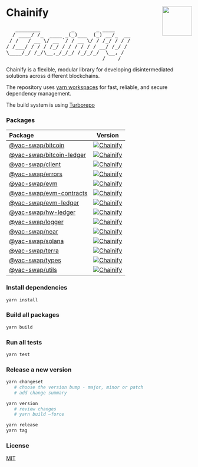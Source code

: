 # Chainify <img align="right" src="https://raw.githubusercontent.com/liquality/chainabstractionlayer/master/liquality-logo.png" height="80px" />

<pre>
   ________          _       _ ____     
  / ____/ /_  ____ _(_)___  (_) __/_  __
 / /   / __ \/ __ `/ / __ \/ / /_/ / / /
/ /___/ / / / /_/ / / / / / / __/ /_/ / 
\____/_/ /_/\__,_/_/_/ /_/_/_/  \__, /  
                               /____/   
</pre>
                               
Chainify is a flexible, modular library for developing disintermediated solutions across different blockchains.

The repository uses [yarn workspaces](https://yarnpkg.com/features/workspaces) for fast, reliable, and secure dependency management.

The build system is using [Turborepo](https://turborepo.org/)

### Packages
| Package                                               |                                                                    Version                                                                   |
| :---------------------------------------------------- | :------------------------------------------------------------------------------------------------------------------------------------------: |
| [@yac-swap/bitcoin](./packages/bitcoin)               |        [![Chainify](https://img.shields.io/npm/v/@yac-swap/bitcoin?style=for-the-badge)](https://npmjs.com/package/@yac-swap/bitcoin)        |
| [@yac-swap/bitcoin-ledger](./packages/bitcoin-ledger) | [![Chainify](https://img.shields.io/npm/v/@yac-swap/bitcoin-ledger?style=for-the-badge)](https://npmjs.com/package/@yac-swap/bitcoin-ledger) |
| [@yac-swap/client](./packages/client)                 |         [![Chainify](https://img.shields.io/npm/v/@yac-swap/client?style=for-the-badge)](https://npmjs.com/package/@yac-swap/client)         |
| [@yac-swap/errors](./packages/errors)                 |         [![Chainify](https://img.shields.io/npm/v/@yac-swap/errors?style=for-the-badge)](https://npmjs.com/package/@yac-swap/errors)         |
| [@yac-swap/evm](./packages/evm)                       |            [![Chainify](https://img.shields.io/npm/v/@yac-swap/evm?style=for-the-badge)](https://npmjs.com/package/@yac-swap/evm)            |
| [@yac-swap/evm-contracts](./packages/evm-contracts)   |  [![Chainify](https://img.shields.io/npm/v/@yac-swap/evm-contracts?style=for-the-badge)](https://npmjs.com/package/@yac-swap/evm-contracts)  |
| [@yac-swap/evm-ledger](./packages/evm-ledger)         |     [![Chainify](https://img.shields.io/npm/v/@yac-swap/evm-ledger?style=for-the-badge)](https://npmjs.com/package/@yac-swap/evm-ledger)     |
| [@yac-swap/hw-ledger](./packages/hw-ledger)           |      [![Chainify](https://img.shields.io/npm/v/@yac-swap/hw-ledger?style=for-the-badge)](https://npmjs.com/package/@yac-swap/hw-ledger)      |
| [@yac-swap/logger](./packages/logger)                 |         [![Chainify](https://img.shields.io/npm/v/@yac-swap/logger?style=for-the-badge)](https://npmjs.com/package/@yac-swap/logger)         |
| [@yac-swap/near](./packages/near)                     |           [![Chainify](https://img.shields.io/npm/v/@yac-swap/near?style=for-the-badge)](https://npmjs.com/package/@yac-swap/near)           |
| [@yac-swap/solana](./packages/solana)                 |         [![Chainify](https://img.shields.io/npm/v/@yac-swap/solana?style=for-the-badge)](https://npmjs.com/package/@yac-swap/solana)         |
| [@yac-swap/terra](./packages/terra)                   |          [![Chainify](https://img.shields.io/npm/v/@yac-swap/terra?style=for-the-badge)](https://npmjs.com/package/@yac-swap/terra)          |
| [@yac-swap/types](./packages/types)                   |          [![Chainify](https://img.shields.io/npm/v/@yac-swap/types?style=for-the-badge)](https://npmjs.com/package/@yac-swap/types)          |
| [@yac-swap/utils](./packages/utils)                   |          [![Chainify](https://img.shields.io/npm/v/@yac-swap/utils?style=for-the-badge)](https://npmjs.com/package/@yac-swap/utils)          |

### Install dependencies
```bash
yarn install
```

### Build all packages
```bash
yarn build
```

### Run all tests
```bash 
yarn test
```

### Release a new version
```bash
yarn changeset
   # choose the version bump - major, minor or patch
   # add change summary

yarn version
   # review changes
   # yarn build —force

yarn release
yarn tag
```

### License
[MIT](./LICENSE.md)

